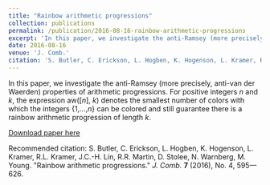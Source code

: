 ```yaml
---
title: "Rainbow arithmetic progressions"
collection: publications
permalink: /publication/2016-08-16-rainbow-arithmetic-progressions
excerpt: 'In this paper, we investigate the anti-Ramsey (more precisely, anti-van der Waerden) properties of arithmetic progressions. For positive integers <i>n</i> and <i>k</i>, the expression aw([<i>n</i>], <i>k</i>) denotes the smallest number of colors with which the integers {1,…,<i>n</i>} can be colored and still guarantee there is a rainbow arithmetic progression of length <i>k</i>. '
date: 2016-08-16
venue: 'J. Comb.'
citation: 'S. Butler, C. Erickson, L. Hogben, K. Hogenson, L. Kramer, R.L. Kramer, J.C.-H. Lin, R.R. Martin, D. Stolee, N. Warnberg, M. Young. &quot;Rainbow arithmetic progressions.&quot; <i>J. Comb.</i> <b>7</b> (2016), No. 4, 595—626.'
---
```

In this paper, we investigate the anti-Ramsey (more precisely, anti-van der Waerden) properties of arithmetic progressions. For positive integers <i>n</i> and <i>k</i>, the expression aw([<i>n</i>], <i>k</i>) denotes the smallest number of colors with which the integers {1,…,<i>n</i>} can be colored and still guarantee there is a rainbow arithmetic progression of length <i>k</i>. 

[Download paper here](https://doi.org/10.4310/JOC.2016.v7.n4.a3)

Recommended citation: S. Butler, C. Erickson, L. Hogben, K. Hogenson, L. Kramer, R.L. Kramer, J.C.-H. Lin, R.R. Martin, D. Stolee, N. Warnberg, M. Young. "Rainbow arithmetic progressions." <i>J. Comb.</i> <b>7</b> (2016), No. 4, 595—626.